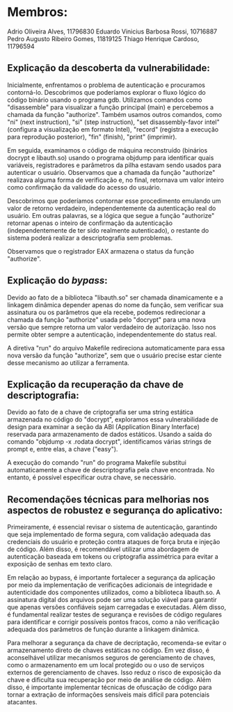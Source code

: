 # Membros:

Adrio Oliveira Alves, 11796830
Eduardo Vinicius Barbosa Rossi, 10716887
Pedro Augusto Ribeiro Gomes, 11819125
Thiago Henrique Cardoso, 11796594


## Explicação da descoberta da vulnerabilidade:

Inicialmente, enfrentamos o problema de autenticação e procuramos contorná-lo. Descobrimos que poderíamos explorar o fluxo lógico do código binário usando o programa gdb. Utilizamos comandos como "disassemble" para visualizar a função principal (main) e percebemos a chamada da função "authorize". Também usamos outros comandos, como "ni" (next instruction), "si" (step instruction), "set disassembly-favor intel" (configura a visualização em formato Intel), "record" (registra a execução para reprodução posterior), "fin" (finish), "print" (imprimir).

Em seguida, examinamos o código de máquina reconstruído (binários docrypt e libauth.so) usando o programa objdump para identificar quais variáveis, registradores e parâmetros da pilha estavam sendo usados para autenticar o usuário. Observamos que a chamada da função "authorize" realizava alguma forma de verificação e, no final, retornava um valor inteiro como confirmação da validade do acesso do usuário.

Descobrimos que poderíamos contornar esse procedimento emulando um valor de retorno verdadeiro, independentemente da autenticação real do usuário. Em outras palavras, se a lógica que segue a função "authorize" retornar apenas o inteiro de confirmação da autenticação (independentemente de ter sido realmente autenticado), o restante do sistema poderá realizar a descriptografia sem problemas.

Observamos que o registrador EAX armazena o status da função "authorize".

## Explicação do *bypass*:

Devido ao fato de a biblioteca "libauth.so" ser chamada dinamicamente e a linkagem dinâmica depender apenas do nome da função, sem verificar sua assinatura ou os parâmetros que ela recebe, podemos redirecionar a chamada da função "authorize" usada pelo "docrypt" para uma nova versão que sempre retorna um valor verdadeiro de autorização. Isso nos permite obter sempre a autenticação, independentemente do status real.

A diretiva "run" do arquivo Makefile redireciona automaticamente para essa nova versão da função "authorize", sem que o usuário precise estar ciente desse mecanismo ao utilizar a ferramenta.

## Explicação da recuperação da chave de descriptografia:

Devido ao fato de a chave de criptografia ser uma string estática armazenada no código do "docrypt", exploramos essa vulnerabilidade de design para examinar a seção da ABI (Application Binary Interface) reservada para armazenamento de dados estáticos. Usando a saída do comando "objdump -x .rodata docrypt", identificamos várias strings de prompt e, entre elas, a chave ("easy").

A execução do comando "run" do programa Makefile substitui automaticamente a chave de descriptografia pela chave encontrada. No entanto, é possível especificar outra chave, se necessário.

## Recomendações técnicas para melhorias nos aspectos de robustez e segurança do aplicativo:

Primeiramente, é essencial revisar o sistema de autenticação, garantindo que seja implementado de forma segura, com validação adequada das credenciais do usuário e proteção contra ataques de força bruta e injeção de código. Além disso, é recomendável utilizar uma abordagem de autenticação baseada em tokens ou criptografia assimétrica para evitar a exposição de senhas em texto claro.

Em relação ao bypass, é importante fortalecer a segurança da aplicação por meio da implementação de verificações adicionais de integridade e autenticidade dos componentes utilizados, como a biblioteca libauth.so. A assinatura digital dos arquivos pode ser uma solução viável para garantir que apenas versões confiáveis sejam carregadas e executadas. Além disso, é fundamental realizar testes de segurança e revisões de código regulares para identificar e corrigir possíveis pontos fracos, como a não verificação adequada dos parâmetros de função durante a linkagem dinâmica.

Para melhorar a segurança da chave de decriptação, recomenda-se evitar o armazenamento direto de chaves estáticas no código. Em vez disso, é aconselhável utilizar mecanismos seguros de gerenciamento de chaves, como o armazenamento em um local protegido ou o uso de serviços externos de gerenciamento de chaves. Isso reduz o risco de exposição da chave e dificulta sua recuperação por meio de análise de código. Além disso, é importante implementar técnicas de ofuscação de código para tornar a extração de informações sensíveis mais difícil para potenciais atacantes.


